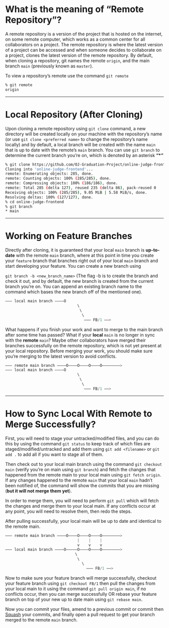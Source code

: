 What is the meaning of “Remote Repository”?
===========================================

A remote repository is a version of the project that is hosted on the internet, on some remote computer, which works as a common center for all collaborators on a project. The remote repository is where the latest version of a project can be accessed and when someone decides to collaborate on a project, clones the latest version of the remote repository. By default, when cloning a repository, git names the remote `origin`, and the main branch `main` (previously known as `master`).

To view a repository’s remote use the command `git remote`

```bash
% git remote
origin
```

* * *

Local Repository (After Cloning)
================================

Upon cloning a remote repository using `git clone` command, a new directory will be created locally on your machine with the repository’s name (or use `git clone <preferred name>` to change the repository’s name locally) and by default, a local branch will be created with the name `main` that is up to date with the remote’s `main` branch. You can use `git branch` to determine the current branch you’re on, which is denoted by an asterisk **“\*”**

```bash
% git clone https://github.com/OJ-Graduation-Project/online-judge-frontend.git
Cloning into 'online-judge-frontend'...
remote: Enumerating objects: 285, done.
remote: Counting objects: 100% (285/285), done.
remote: Compressing objects: 100% (186/186), done.
remote: Total 285 (delta 127), reused 235 (delta 86), pack-reused 0
Receiving objects: 100% (285/285), 9.05 MiB | 5.58 MiB/s, done.
Resolving deltas: 100% (127/127), done.
% cd online-judge-frontend 
% git branch
* main
```

* * *

Working on Feature Branches
===========================

Directly after cloning, it is guaranteed that your local `main` branch is **up-to-date** with the remote `main` branch, where at this point in time you create your `feature` branch that branches right out of your local `main` branch and start developing your feature. You can create a new branch using

`git branch -b <new_branch_name>` (The flag -b is to create the branch and check it out, and by default, the new branch is created from the current branch you’re on. You can append an existing branch name to the command which bases the new branch off of the mentioned one).

```java
——— local main branch ————O
					   	   		\
	  					     	 \
	    					  	  \	
							       ——— FB/1 ——>
```

What happens if you finish your work and want to merge to the main branch after some time has passed? What if your **local** `main` is no longer in sync with the **remote** `main`? Maybe other collaborators have merged their branches successfully on the remote repository, which is not yet present at your local repository. Before merging your work, you should make sure you’re merging to the latest version to avoid conflicts.

```java
——— remote main branch ————O————O————O————O————————>
——— local main branch ————O
					   	   		\
	  					   		 \
	    					  	  \	
							       ——— FB/1 ——>
```

* * *

How to Sync Local With Remote to Merge Successfully?
====================================================

First, you will need to stage your untracked/modified files, and you can do this by using the command `git status` to keep track of which files are staged/modified/untracked and add them using `git add <filename>` or `git add .` to add all if you want to stage all of them.

Then check out to your local main branch using the command `git checkout main` (verify you’re on main using `git branch`) and fetch the changes that happened from the remote main to your local main using `git fetch origin`. If any changes happened to the remote `main` that your local `main` hadn’t been notified of, the command will show the commits that you are missing (**but it will not merge them yet**).

In order to merge them, you will need to perform `git pull` which will fetch the changes and merge them to your local main. If any conflicts occur at any point, you will need to resolve them, then redo the steps.

After pulling successfully, your local main will be up to date and identical to the remote main.

```java
——— remote main branch ————O————O————O————O————————>
                                |    |    |  
                                v    v    v    
——— local main branch ————O—————O————O————O————————>
					   	       \
	  					        \
	    					      \	
							        ——— FB/1 ——>
```

Now to make sure your feature branch will merge successfully, checkout your feature branch using `git checkout FB/1` then pull the changes from your local main to it using the command `git pull origin main`, if no conflicts occur, then you can merge successfully OR rebase your feature branch on top of your new up to date main using `git rebase main`.

Now you can commit your files, amend to a previous commit or commit then [Squash](https://onlinejudge.atlassian.net/wiki/spaces/OJ/pages/33060/Squash) your commits, and finally open a pull request to get your branch merged to the remote `main` branch.